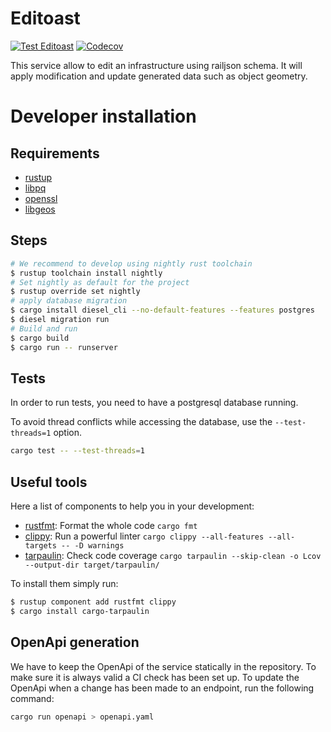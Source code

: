 # Editoast

[![Test Editoast](https://github.com/osrd-project/osrd/actions/workflows/editoast.yml/badge.svg)](https://github.com/osrd-project/osrd/actions/workflows/editoast.yml)
[![Codecov](https://codecov.io/gh/osrd-project/osrd/branch/dev/graph/badge.svg?token=O3NAHQ01NO&flag=editoast)](https://codecov.io/gh/osrd-project/osrd)

This service allow to edit an infrastructure using railjson schema.
It will apply modification and update generated data such as object geometry.

# Developer installation

## Requirements

- [rustup](https://rustup.rs/)
- [libpq](https://www.postgresql.org/docs/current/libpq.html)
- [openssl](https://www.openssl.org)
- [libgeos](https://libgeos.org/usage/install/)

## Steps

```sh
# We recommend to develop using nightly rust toolchain
$ rustup toolchain install nightly
# Set nightly as default for the project
$ rustup override set nightly
# apply database migration
$ cargo install diesel_cli --no-default-features --features postgres
$ diesel migration run
# Build and run
$ cargo build
$ cargo run -- runserver
```

## Tests

In order to run tests, you need to have a postgresql database running.

To avoid thread conflicts while accessing the database, use the `--test-threads=1` option.

```sh
cargo test -- --test-threads=1
```

## Useful tools

Here a list of components to help you in your development:

 - [rustfmt](https://github.com/rust-lang/rustfmt): Format the whole code `cargo fmt`
 - [clippy](https://github.com/rust-lang/rust-clippy): Run a powerful linter `cargo clippy --all-features --all-targets -- -D warnings`
 - [tarpaulin](https://github.com/xd009642/tarpaulin): Check code coverage `cargo tarpaulin --skip-clean -o Lcov --output-dir target/tarpaulin/`

To install them simply run:
```sh
$ rustup component add rustfmt clippy
$ cargo install cargo-tarpaulin
```

## OpenApi generation

We have to keep the OpenApi of the service statically in the repository.
To make sure it is always valid a CI check has been set up. To update the
OpenApi when a change has been made to an endpoint, run the following command:

```sh
cargo run openapi > openapi.yaml
```

